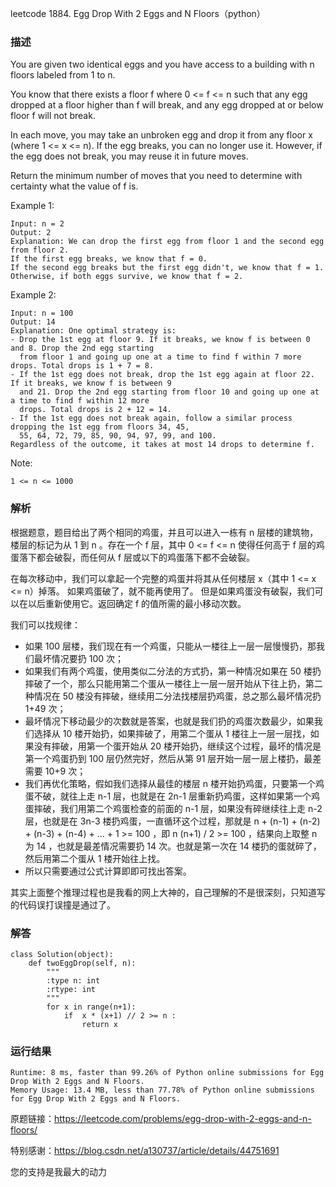 leetcode  1884. Egg Drop With 2 Eggs and N Floors（python）

### 描述


You are given two identical eggs and you have access to a building with n floors labeled from 1 to n.

You know that there exists a floor f where 0 <= f <= n such that any egg dropped at a floor higher than f will break, and any egg dropped at or below floor f will not break.

In each move, you may take an unbroken egg and drop it from any floor x (where 1 <= x <= n). If the egg breaks, you can no longer use it. However, if the egg does not break, you may reuse it in future moves.

Return the minimum number of moves that you need to determine with certainty what the value of f is.




Example 1:

	Input: n = 2
	Output: 2
	Explanation: We can drop the first egg from floor 1 and the second egg from floor 2.
	If the first egg breaks, we know that f = 0.
	If the second egg breaks but the first egg didn't, we know that f = 1.
	Otherwise, if both eggs survive, we know that f = 2.

	
Example 2:
	
	Input: n = 100
	Output: 14
	Explanation: One optimal strategy is:
	- Drop the 1st egg at floor 9. If it breaks, we know f is between 0 and 8. Drop the 2nd egg starting
	  from floor 1 and going up one at a time to find f within 7 more drops. Total drops is 1 + 7 = 8.
	- If the 1st egg does not break, drop the 1st egg again at floor 22. If it breaks, we know f is between 9
	  and 21. Drop the 2nd egg starting from floor 10 and going up one at a time to find f within 12 more
	  drops. Total drops is 2 + 12 = 14.
	- If the 1st egg does not break again, follow a similar process dropping the 1st egg from floors 34, 45,
	  55, 64, 72, 79, 85, 90, 94, 97, 99, and 100.
	Regardless of the outcome, it takes at most 14 drops to determine f.





Note:

	1 <= n <= 1000


### 解析


根据题意，题目给出了两个相同的鸡蛋，并且可以进入一栋有 n 层楼的建筑物，楼层的标记为从 1 到 n 。存在一个 f 层，其中 0 <= f <= n 使得任何高于 f 层的鸡蛋落下都会破裂，而任何从 f 层或以下的鸡蛋落下都不会破裂。

在每次移动中，我们可以拿起一个完整的鸡蛋并将其从任何楼层 x（其中 1 <= x <= n）掉落。 如果鸡蛋破了，就不能再使用了。 但是如果鸡蛋没有破裂，我们可以在以后重新使用它。返回确定 f 的值所需的最小移动次数。

我们可以找规律：

* 如果 100 层楼，我们现在有一个鸡蛋，只能从一楼往上一层一层慢慢扔，那我们最坏情况要扔 100 次；
* 如果我们有两个鸡蛋，使用类似二分法的方式扔，第一种情况如果在 50 楼扔摔破了一个，那么只能用第二个蛋从一楼往上一层一层开始从下往上扔，第二种情况在 50 楼没有摔破，继续用二分法找楼层扔鸡蛋，总之那么最坏情况扔 1+49 次；
* 最坏情况下移动最少的次数就是答案，也就是我们扔的鸡蛋次数最少，如果我们选择从 10 楼开始扔，如果摔破了，用第二个蛋从 1 楼往上一层一层找，如果没有摔破，用第一个蛋开始从 20 楼开始扔，继续这个过程，最坏的情况是第一个鸡蛋扔到 100 层仍然完好，然后从第 91 层开始一层一层上楼扔，最差需要 10+9 次；
* 我们再优化策略，假如我们选择从最佳的楼层 n 楼开始扔鸡蛋，只要第一个鸡蛋不破，就往上走 n-1 层，也就是在 2n-1 层重新扔鸡蛋，这样如果第一个鸡蛋摔破，我们用第二个鸡蛋检查的前面的 n-1 层，如果没有碎继续往上走 n-2 层，也就是在 3n-3 楼扔鸡蛋，一直循环这个过程，那就是 n + (n-1) + (n-2) + (n-3) + (n-4) + … + 1 >= 100 ，即 n (n+1) / 2 >= 100 ，结果向上取整 n 为 14 ，也就是最差情况需要扔 14 次。也就是第一次在 14 楼扔的蛋就碎了，然后用第二个蛋从 1 楼开始往上找。
* 所以只需要通过公式计算即即可找出答案。

其实上面整个推理过程也是我看的网上大神的，自己理解的不是很深刻，只知道写的代码误打误撞是通过了。

### 解答
				
	class Solution(object):
	    def twoEggDrop(self, n):
	        """
	        :type n: int
	        :rtype: int
	        """
	        for x in range(n+1):
	            if  x * (x+1) // 2 >= n :
	                return x
	        
	        

            	      
			
### 运行结果

	Runtime: 8 ms, faster than 99.26% of Python online submissions for Egg Drop With 2 Eggs and N Floors.
	Memory Usage: 13.4 MB, less than 77.78% of Python online submissions for Egg Drop With 2 Eggs and N Floors.


原题链接：https://leetcode.com/problems/egg-drop-with-2-eggs-and-n-floors/

特别感谢：https://blog.csdn.net/a130737/article/details/44751691

您的支持是我最大的动力
